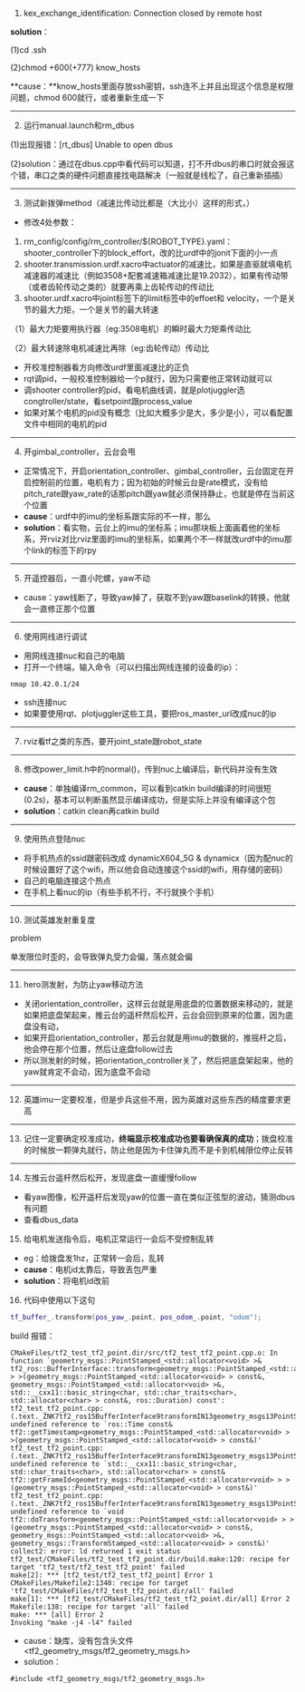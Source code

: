 1. kex_exchange_identification: Connection closed by remote host

**solution**：

(1)cd .ssh

(2)chmod +600(+777) know_hosts

**cause：**know_hosts里面存放ssh密钥，ssh连不上并且出现这个信息是权限问题，chmod 600就行，或者重新生成一下

---

2. 运行manual.launch和rm_dbus

(1)出现报错：[rt_dbus] Unable to open dbus

(2)solution：通过在dbus.cpp中看代码可以知道，打不开dbus的串口时就会报这个错，串口之类的硬件问题直接找电路解决（一般就是线松了，自己重新插插）

---

3. 测试新拨弹method（减速比传动比都是（大比小）这样的形式，）

- 修改4处参数：

1. rm_config/config/rm_controller/${ROBOT_TYPE}.yaml：shooter_controller下的block_effort，改的比urdf中的jonit下面的<limit effort>小一点
2. shooter.transmission.urdf.xacro中actuator的减速比，如果是直驱就填电机减速器的减速比（例如3508+配套减速箱减速比是19.2032），如果有传动带（或者齿轮传动之类的）就要再乘上齿轮传动的传动比
2. shooter.urdf.xacro中joint标签下的limit标签中的effoet和 velocity，一个是关节的最大力矩，一个是关节的最大转速

（1）最大力矩要用执行器（eg:3508电机）的瞬时最大力矩乘传动比

（2）最大转速除电机减速比再除（eg:齿轮传动）传动比

- 开校准控制器看方向修改urdf里面减速比的正负
- rqt调pid，一般校准控制器给一个p就行，因为只需要他正常转动就可以
- 调shooter controller的pid，看电机曲线调，就是plotjuggler选congtroller/state，看setpoint跟process_value
- 如果对某个电机的pid没有概念（比如大概多少是大，多少是小），可以看配置文件中相同的电机的pid

---

4. 开gimbal_controller，云台会甩

- 正常情况下，开启orientation_controller、gimbal_controller，云台固定在开启控制前的位置，电机有力；因为初始的时候云台是rate模式，没有给pitch_rate跟yaw_rate的话那pitch跟yaw就必须保持静止，也就是停在当前这个位置
- **cause**：urdf中的imu的坐标系跟实际的不一样，那么
- **solution**：看实物，云台上的imu的坐标系；imu那块板上面画着他的坐标系，开rviz对比rviz里面的imu的坐标系，如果两个不一样就改urdf中的imu那个link的<interial>标签下的rpy

---

5. 开遥控器后，一直小陀螺，yaw不动

- cause：yaw线断了，导致yaw掉了，获取不到yaw跟baselink的转换，他就会一直修正那个位置

---

6. 使用网线进行调试

- 用网线连接nuc和自己的电脑
- 打开一个终端，输入命令（可以扫描出网线连接的设备的ip）：

```
nmap 10.42.0.1/24
```

- ssh连接nuc
- 如果要使用rqt、plotjuggler这些工具，要把ros_master_url改成nuc的ip

---

7. rviz看tf之类的东西，要开joint_state跟robot_state

---

8. 修改power_limit.h中的normal()，传到nuc上编译后，新代码并没有生效

- **cause**：单独编译rm_common，可以看到catkin build编译的时间很短(0.2s)，基本可以判断虽然显示编译成功，但是实际上并没有编译这个包
- **solution**：catkin clean再catkin build

---

9. 使用热点登陆nuc

- 将手机热点的ssid跟密码改成 dynamicX604_5G & dynamicx（因为配nuc的时候设置好了这个wifi，所以他会自动连接这个ssid的wifi，用存储的密码）
- 自己的电脑连接这个热点
- 在手机上看nuc的ip（有些手机不行，不行就换个手机）

---

10. 测试英雄发射重复度

problem

单发限位时歪的，会导致弹丸受力会偏，落点就会偏

---

11. hero测发射，为防止yaw移动方法

- 关闭orientation_controller，这样云台就是用底盘的位置数据来移动的，就是如果把底盘架起来，推云台的遥杆然后松开，云台会回到原来的位置，因为底盘没有动，
- 如果开启orientation_controller，那云台就是用imu的数据的，推摇杆之后，他会停在那个位置，然后让底盘follow过去
- 所以测发射的时候，把orientation_controller关了，然后把底盘架起来，他的yaw就肯定不会动，因为底盘不会动

---

12. 英雄imu一定要校准，但是步兵这些不用，因为英雄对这些东西的精度要求更高

---

13. 记住一定要确定校准成功，**终端显示校准成功也要看确保真的成功**；拨盘校准的时候放一颗弹丸就行，防止他是因为卡住弹丸而不是卡到机械限位停止反转

---

14. 左推云台遥杆然后松开，发现底盘一直缓慢follow

- 看yaw图像，松开遥杆后发现yaw的位置一直在类似正弦型的波动，猜测dbus有问题
- 查看dbus_data

15. 给电机发送指令后，电机正常运行一会后不受控制乱转

- eg：给拨盘发1hz，正常转一会后，乱转
- **cause**：电机id太靠后，导致丢包严重
- **solution**：将电机id改前

16. 代码中使用以下这句

```c++
tf_buffer_.transform(pos_yaw_.point, pos_odom_.point, "odom");
```

build 报错：

```
CMakeFiles/tf2_test_tf2_point.dir/src/tf2_test_tf2_point.cpp.o: In function `geometry_msgs::PointStamped_<std::allocator<void> >& tf2_ros::BufferInterface::transform<geometry_msgs::PointStamped_<std::allocator<void> > >(geometry_msgs::PointStamped_<std::allocator<void> > const&, geometry_msgs::PointStamped_<std::allocator<void> >&, std::__cxx11::basic_string<char, std::char_traits<char>, std::allocator<char> > const&, ros::Duration) const':
tf2_test_tf2_point.cpp:(.text._ZNK7tf2_ros15BufferInterface9transformIN13geometry_msgs13PointStamped_ISaIvEEEEERT_RKS6_S7_RKNSt7__cxx1112basic_stringIcSt11char_traitsIcESaIcEEEN3ros8DurationE[_ZNK7tf2_ros15BufferInterface9transformIN13geometry_msgs13PointStamped_ISaIvEEEEERT_RKS6_S7_RKNSt7__cxx1112basic_stringIcSt11char_traitsIcESaIcEEEN3ros8DurationE]+0x69): undefined reference to `ros::Time const& tf2::getTimestamp<geometry_msgs::PointStamped_<std::allocator<void> > >(geometry_msgs::PointStamped_<std::allocator<void> > const&)'
tf2_test_tf2_point.cpp:(.text._ZNK7tf2_ros15BufferInterface9transformIN13geometry_msgs13PointStamped_ISaIvEEEEERT_RKS6_S7_RKNSt7__cxx1112basic_stringIcSt11char_traitsIcESaIcEEEN3ros8DurationE[_ZNK7tf2_ros15BufferInterface9transformIN13geometry_msgs13PointStamped_ISaIvEEEEERT_RKS6_S7_RKNSt7__cxx1112basic_stringIcSt11char_traitsIcESaIcEEEN3ros8DurationE]+0x7b): undefined reference to `std::__cxx11::basic_string<char, std::char_traits<char>, std::allocator<char> > const& tf2::getFrameId<geometry_msgs::PointStamped_<std::allocator<void> > >(geometry_msgs::PointStamped_<std::allocator<void> > const&)'
tf2_test_tf2_point.cpp:(.text._ZNK7tf2_ros15BufferInterface9transformIN13geometry_msgs13PointStamped_ISaIvEEEEERT_RKS6_S7_RKNSt7__cxx1112basic_stringIcSt11char_traitsIcESaIcEEEN3ros8DurationE[_ZNK7tf2_ros15BufferInterface9transformIN13geometry_msgs13PointStamped_ISaIvEEEEERT_RKS6_S7_RKNSt7__cxx1112basic_stringIcSt11char_traitsIcESaIcEEEN3ros8DurationE]+0xc8): undefined reference to `void tf2::doTransform<geometry_msgs::PointStamped_<std::allocator<void> > >(geometry_msgs::PointStamped_<std::allocator<void> > const&, geometry_msgs::PointStamped_<std::allocator<void> >&, geometry_msgs::TransformStamped_<std::allocator<void> > const&)'
collect2: error: ld returned 1 exit status
tf2_test/CMakeFiles/tf2_test_tf2_point.dir/build.make:120: recipe for target 'tf2_test/tf2_test_tf2_point' failed
make[2]: *** [tf2_test/tf2_test_tf2_point] Error 1
CMakeFiles/Makefile2:1340: recipe for target 'tf2_test/CMakeFiles/tf2_test_tf2_point.dir/all' failed
make[1]: *** [tf2_test/CMakeFiles/tf2_test_tf2_point.dir/all] Error 2
Makefile:138: recipe for target 'all' failed
make: *** [all] Error 2
Invoking "make -j4 -l4" failed
```

- cause：缺库，没有包含头文件<tf2_geometry_msgs/tf2_geometry_msgs.h>
- solution：

```
#include <tf2_geometry_msgs/tf2_geometry_msgs.h>
```

